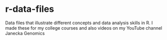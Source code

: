 # r-data-files
Data files that illustrate different concepts and data analysis skills in R. I made these for my college courses and also videos on my YouTube channel Janecka Genomics
